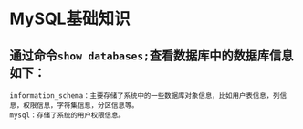 # MySQL基础知识

## 通过命令```show databases;```查看数据库中的数据库信息如下：
	information_schema：主要存储了系统中的一些数据库对象信息，比如用户表信息，列信息，权限信息，字符集信息，分区信息等。
	mysql：存储了系统的用户权限信息。